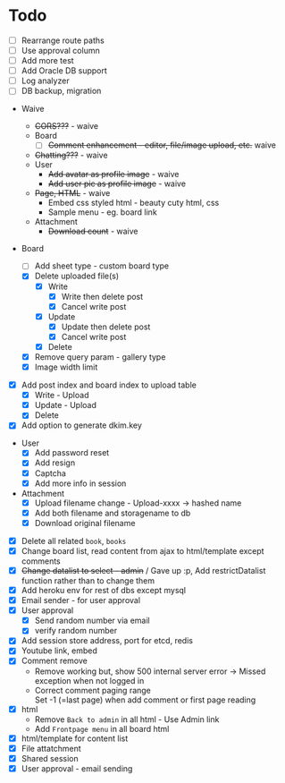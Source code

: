 # Todo

* [ ] Rearrange route paths
* [ ] Use approval column
* [ ] Add more test
* [ ] Add Oracle DB support
* [ ] Log analyzer
* [ ] DB backup, migration

* Waive
    * ~~CORS???~~ - waive
    * Board
        * [ ] ~~Comment enhancement - editor, file/image upload, etc.~~ waive
    * ~~Chatting???~~ - waive
    * User
        * ~~Add avatar as profile image~~ - waive
        * ~~Add user pic as profile image~~ - waive
    * ~~Page, HTML~~ - waive
        * Embed css styled html - beauty cuty html, css
        * Sample menu - eg. board link
    * Attachment
        * ~~Download count~~ - waive

* Board
    * [ ] Add sheet type - custom board type
    * [x] Delete uploaded file(s)
        * [x] Write
            * [x] Write then delete post
            * [x] Cancel write post
        * [x] Update
            * [x] Update then delete post
            * [x] Cancel write post
        * [x] Delete
    * [x] Remove query param - gallery type
    * [x] Image width limit
* [x] Add post index and board index to upload table
    * [x] Write - Upload
    * [x] Update - Upload
    * [x] Delete
* [x] Add option to generate dkim.key
* User
    * [x] Add password reset
    * [x] Add resign
    * [x] Captcha
    * [x] Add more info in session
* Attachment
    * [x] Upload filename change - Upload-xxxx -> hashed name
    * [x] Add both filename and storagename to db
    * [x] Download original filename
* [x] Delete all related `book`, `books`
* [x] Change board list, read content from ajax to html/template except comments
* [x] ~~Change datalist to select - admin~~ / Gave up :p, Add restrictDatalist function rather than to change them
* [x] Add heroku env for rest of dbs except mysql
* [x] Email sender - for user approval
* [x] User approval
    * [x] Send random number via email
    * [x] verify random number
* [x] Add session store address, port for etcd, redis
* [x] Youtube link, embed
* [x] Comment remove
    - Remove working but, show 500 internal server error -> Missed exception when not logged in
    - Correct comment paging range<br />
    Set -1 (=last page) when add comment or first page reading
* [x] html
    * Remove `Back to admin` in all html - Use Admin link
    * Add `Frontpage menu` in all board html
* [x] html/template for content list
* [x] File attatchment
* [x] Shared session
* [x] User approval - email sending
